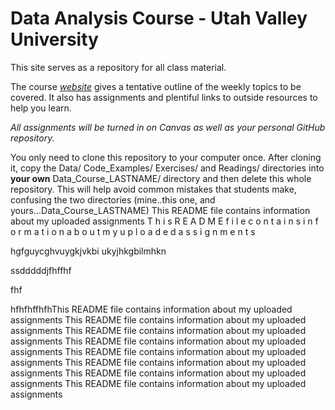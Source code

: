 # Data Analysis Course - Utah Valley University

This site serves as a repository for all class material.

The course [*website*](https://gzahn.github.io/data-course/) gives a tentative outline of the weekly topics to be covered. It also has assignments and plentiful links to outside resources to help you learn.

*All assignments will be turned in on Canvas as well as your personal GitHub repository.*

You only need to clone this repository to your computer once. After cloning it, copy the Data/ Code_Examples/ Exercises/ and Readings/ directories into **your own** Data_Course_LASTNAME/ directory and then delete this whole repository. This will help avoid common mistakes that students make, confusing the two directories (mine..this one, and yours...Data_Course_LASTNAME)
This README file contains information about my uploaded assignments
T h i s   R E A D M E   f i l e   c o n t a i n s   i n f o r m a t i o n   a b o u t   m y   u p l o a d e d   a s s i g n m e n t s 
 
hgfguycghvuygkjvkbi ukyjhkgbilmhkn



ssdddddjfhffhf
  


fhf



hfhfhffhfhThis README file contains information about my uploaded assignments
This README file contains information about my uploaded assignments
This README file contains information about my uploaded assignments
This README file contains information about my uploaded assignments
This README file contains information about my uploaded assignments
This README file contains information about my uploaded assignments
This README file contains information about my uploaded assignments
This README file contains information about my uploaded assignments

